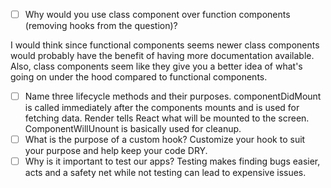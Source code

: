 - [ ] Why would you use class component over function components (removing hooks from the question)?

I would think since functional components seems newer class components would probably have the benefit of having more documentation available. Also, class components seem like they give you a better idea of what's going on under the hood compared to functional components. 
- [ ] Name three lifecycle methods and their purposes.
componentDidMount is called immediately after the components mounts and is used for fetching data. Render tells React what will be mounted to the screen. ComponentWillUnount is basically used for cleanup.
- [ ] What is the purpose of a custom hook? 
Customize your hook to suit your purpose and help keep your code DRY.
- [ ] Why is it important to test our apps? 
Testing makes finding bugs easier, acts and a safety net while not testing can lead to expensive issues.